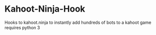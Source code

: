 # Kahoot-Ninja-Hook
Hooks to kahoot.ninja to instantly add hundreds of bots to a kahoot game
requires python 3
